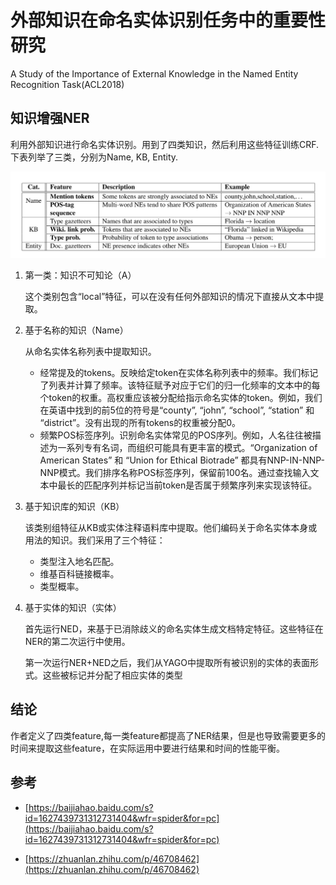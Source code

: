 # 外部知识在命名实体识别任务中的重要性研究

A Study of the Importance of External Knowledge in the Named Entity Recognition Task(ACL2018)

## 知识增强NER

利用外部知识进行命名实体识别。用到了四类知识，然后利用这些特征训练CRF.下表列举了三类，分别为Name, KB, Entity.

![image-20220304225503574](README.assets/image-20220304225503574.png)

1. 第一类：知识不可知论（A）

   这个类别包含“local”特征，可以在没有任何外部知识的情况下直接从文本中提取。

2. 基于名称的知识（Name）

   从命名实体名称列表中提取知识。

   - 经常提及的tokens。反映给定token在实体名称列表中的频率。我们标记了列表并计算了频率。该特征赋予对应于它们的归一化频率的文本中的每个token的权重。高权重应该被分配给指示命名实体的token。例如，我们在英语中找到的前5位的符号是“county”, “john”, “school”, “station” 和 “district”。没有出现的所有tokens的权重被分配0。
   - 频繁POS标签序列。识别命名实体常见的POS序列。例如，人名往往被描述为一系列专有名词，而组织可能具有更丰富的模式。“Organization of American States” 和 “Union for Ethical Biotrade”  都具有NNP-IN-NNP-NNP模式。我们排序名称POS标签序列，保留前100名。通过查找输入文本中最长的匹配序列并标记当前token是否属于频繁序列来实现该特征。

3. 基于知识库的知识（KB）

   该类别组特征从KB或实体注释语料库中提取。他们编码关于命名实体本身或用法的知识。我们采用了三个特征：

   - 类型注入地名匹配。
   - 维基百科链接概率。
   - 类型概率。

4. 基于实体的知识（实体）

   首先运行NED，来基于已消除歧义的命名实体生成文档特定特征。这些特征在NER的第二次运行中使用。
   
   第一次运行NER+NED之后，我们从YAGO中提取所有被识别的实体的表面形式。这些被标记并分配了相应实体的类型

## 结论

​	作者定义了四类feature,每一类feature都提高了NER结果，但是也导致需要更多的时间来提取这些feature，在实际运用中要进行结果和时间的性能平衡。

## 参考

- [https://baijiahao.baidu.com/s?id=1627439731312731404&wfr=spider&for=pc](https://baijiahao.baidu.com/s?id=1627439731312731404&wfr=spider&for=pc)

- [https://zhuanlan.zhihu.com/p/46708462](https://zhuanlan.zhihu.com/p/46708462)

